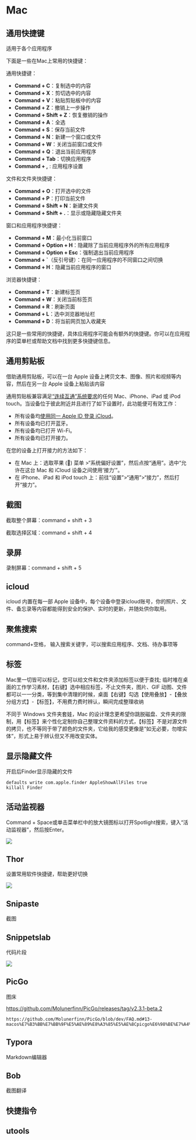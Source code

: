 # Mac

## 通用快捷键

适用于各个应用程序

下面是一些在Mac上常用的快捷键：

通用快捷键：
- **Command + C**：复制选中的内容
- **Command + X**：剪切选中的内容
- **Command + V**：粘贴剪贴板中的内容
- **Command + Z**：撤销上一步操作
- **Command + Shift + Z**：恢复撤销的操作
- **Command + A**：全选
- **Command + S**：保存当前文件
- **Command + N**：新建一个窗口或文件
- **Command + W**：关闭当前窗口或文件
- **Command + Q**：退出当前应用程序
- **Command + Tab**：切换应用程序
- **Command + ,** : 应用程序设置

文件和文件夹快捷键：
- **Command + O**：打开选中的文件
- **Command + P**：打印当前文件
- **Command + Shift + N**：新建文件夹
- **Command + Shift + .**：显示或隐藏隐藏文件夹

窗口和应用程序快捷键：
- **Command + M**：最小化当前窗口
- **Command + Option + H**：隐藏除了当前应用程序外的所有应用程序
- **Command + Option + Esc**：强制退出当前应用程序
- **Command + `**（反引号键）：在同一应用程序的不同窗口之间切换
- **Command + H**：隐藏当前应用程序的窗口

浏览器快捷键：
- **Command + T**：新建标签页
- **Command + W**：关闭当前标签页
- **Command + R**：刷新页面
- **Command + L**：选中浏览器地址栏
- **Command + D**：将当前网页加入收藏夹

这只是一些常用的快捷键，具体应用程序可能会有额外的快捷键。你可以在应用程序的菜单栏或帮助文档中找到更多快捷键信息。

## 通用剪贴板

借助通用剪贴板，可以在一台 Apple 设备上拷贝文本、图像、照片和视频等内容，然后在另一台 Apple 设备上粘贴该内容

通用剪贴板兼容满足[“连续互通”系统要求](https://support.apple.com/zh-cn/HT204689)的任何 Mac、iPhone、iPad 或 iPod touch。当设备位于彼此附近并且进行了如下设置时，此功能便可有效工作：

- 所有设备均[使用同一 Apple ID 登录 iCloud](https://support.apple.com/zh-cn/HT204053)。
- 所有设备均已打开蓝牙。
- 所有设备均已打开 Wi-Fi。
- 所有设备均已打开接力。

在您的设备上打开接力的方法如下：

- 在 Mac 上：选取苹果 () 菜单 >“系统偏好设置”，然后点按“通用”。选中“允许在这台 Mac 和 iCloud 设备之间使用‘接力’”。
- 在 iPhone、iPad 和 iPod touch 上：前往“设置”>“通用”>“接力”，然后打开“接力”。

## 截图

截取整个屏幕：command + shift + 3

截取选择区域：command + shift + 4 

## 录屏

录制屏幕：command + shift + 5

## icloud

icloud 内置在每一部 Apple 设备中，每个设备中登录icloud账号，你的照片、文件、备忘录等内容都能得到安全的保护、实时的更新，并随处供你取用。

## 聚焦搜索

command+空格， 输入搜索关键字，可以搜索应用程序、文档、待办事项等

## 标签

Mac里一切皆可以标记，您可以给文件和文件夹添加标签以便于查找;  临时堆在桌面的工作学习素材，【右键】选中相应标签，不止文件夹，图片、GIF 动图、文件都可以一一分类，等到集中清理的时候，桌面【右键】勾选【使用叠放】-【叠放分组方式】-【标签】，不用费力费时辨认，瞬间完成整理收纳

不同于 Windows 文件夹套娃，Mac 的设计理念更希望你跳脱磁盘、文件夹的限制，用【标签】来个性化定制你自己整理文件资料的方式，【标签】不是对源文件的拷贝，也不等同于带了颜色的文件夹，它给我的感受更像是“如无必要，勿增实体”，形式上易于辨认但又不用改变实体。

## 显示隐藏文件

开启后Finder显示隐藏的文件

```
defaults write com.apple.finder AppleShowAllFiles true
killall Finder
```

## 活动监视器

Command + Space或单击菜单栏中的放大镜图标以打开Spotlight搜索，键入“活动监视器”，然后按Enter。

![](https://fastly.jsdelivr.net/gh/caijinlin/imgcdn/image-20230601160218009.png)

## Thor

设置常用软件快捷键，帮助更好切换

![](https://fastly.jsdelivr.net/gh/caijinlin/imgcdn/image-20230601215310721.png)

## Snipaste

截图

## Snippetslab

代码片段

![](https://fastly.jsdelivr.net/gh/caijinlin/imgcdn/image-20230603135929302.png)

## PicGo

图床

https://github.com/Molunerfinn/PicGo/releases/tag/v2.3.1-beta.2

```
https://github.com/Molunerfinn/PicGo/blob/dev/FAQ.md#13-macos%E7%B3%BB%E7%BB%9F%E5%AE%89%E8%A3%85%E5%AE%8Cpicgo%E6%98%BE%E7%A4%BA%E6%96%87%E4%BB%B6%E5%B7%B2%E6%8D%9F%E5%9D%8F%E6%88%96%E8%80%85%E5%AE%89%E8%A3%85%E5%AE%8C%E6%89%93%E5%BC%80%E6%B2%A1%E6%9C%89%E5%8F%8D%E5%BA%94
```

## Typora

Markdown编辑器

## Bob

截图翻译

## 快捷指令

## utools

